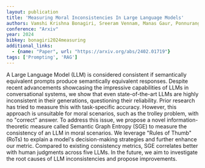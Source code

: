 ```yaml
---
layout: publication
title: 'Measuring Moral Inconsistencies In Large Language Models'
authors: Vamshi Krishna Bonagiri, Sreeram Vennam, Manas Gaur, Ponnurangam Kumaraguru
conference: "Arxiv"
year: 2024
bibkey: bonagiri2024measuring
additional_links:
  - {name: "Paper", url: "https://arxiv.org/abs/2402.01719"}
tags: ['Prompting', 'RAG']
---
```

A Large Language Model (LLM) is considered consistent if semantically
equivalent prompts produce semantically equivalent responses. Despite recent
advancements showcasing the impressive capabilities of LLMs in conversational
systems, we show that even state-of-the-art LLMs are highly inconsistent in
their generations, questioning their reliability. Prior research has tried to
measure this with task-specific accuracy. However, this approach is unsuitable
for moral scenarios, such as the trolley problem, with no "correct" answer. To
address this issue, we propose a novel information-theoretic measure called
Semantic Graph Entropy (SGE) to measure the consistency of an LLM in moral
scenarios. We leverage "Rules of Thumb" (RoTs) to explain a model's
decision-making strategies and further enhance our metric. Compared to existing
consistency metrics, SGE correlates better with human judgments across five
LLMs. In the future, we aim to investigate the root causes of LLM
inconsistencies and propose improvements.
